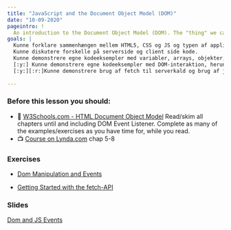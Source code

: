 ```yaml
---
title: "JavaScript and the Document Object Model (DOM)"
date: "10-09-2020"
pageintro: !
  An introduction to the Document Object Model (DOM). The "thing" we can manipulate with JavaScript to dynamically change the content on a page"
goals: |
  Kunne forklare sammenhængen mellem HTML5, CSS og JS og typen af applikationer der kan laves med disse teknologier
  Kunne diskutere forskelle på serverside og client side kode.
  Kunne demonstrere egne kodeeksempler med variabler, arrays, objekter, funktioner
  [:y:] Kunne demonstrere egne kodeeksempler med DOM-interaktion, herunder element udvælgelse, styling og håndtering af tags, attributter og formulardata
  [:y:][:r:]Kunne demonstrere brug af fetch til serverkald og brug af json data til DOM manipulation
  
---
```

         
### Before this lesson you should:
- :book: [W3Schools.com - HTML Document Object Model]( https://www.w3schools.com/js/js_htmldom.asp) Read/skim all chapters until and including DOM Event Listener. Complete as many of the examples/exercises as you have time for, while you read.
- :tv: [Course on Lynda.com](https://www.lynda.com/JavaScript-tutorials/Welcome/574716/612017-4.html?srchtrk=index%3a3%0alinktypeid%3a2%0aq%3ajavascript%0apage%3a1%0as%3arelevance%0asa%3atrue%0aproducttypeid%3a2) chap 5-8 

          
 ### Exercises
<!--BEGIN exercises ##-->
- [Dom Manipulation and Events](https://docs.google.com/document/d/1vctwfldnReoszybFU0jO7Jm7JQ4Ia-CJvEymaj-QClM/edit?usp=sharing)
<!--END exercises ##-->
<!--BEGIN exercises_guides ##-->
- [Getting Started with the fetch-API](https://docs.google.com/document/d/1eR7qJhV_fZH2VbqmyA6YWhzDCInvAHwpEeU-R3UvPAw/edit?usp=sharing)
<!--END exercises_guides ##-->

 ### Slides
 [Dom and JS Events](https://docs.google.com/presentation/d/1CgufGiVPmZeXrQ4m18O1wurOqozwRD1DYTQeQ9IsgAY/edit?usp=sharing)
